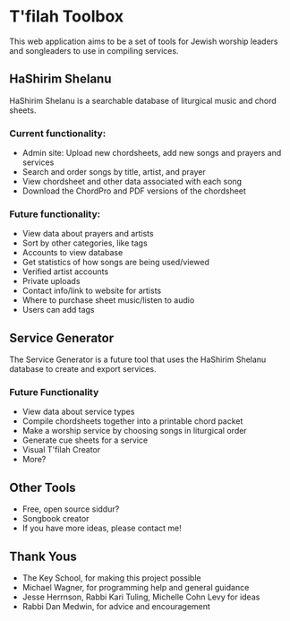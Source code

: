 # T'filah Toolbox

This web application aims to be a set of tools for Jewish worship leaders and songleaders to use in compiling services.

## HaShirim Shelanu
HaShirim Shelanu is a searchable database of liturgical music and chord sheets.

### Current functionality:

* Admin site: Upload new chordsheets, add new songs and prayers and services
* Search and order songs by title, artist, and prayer
* View chordsheet and other data associated with each song
* Download the ChordPro and PDF versions of the chordsheet

### Future functionality:
* View data about prayers and artists
* Sort by other categories, like tags
* Accounts to view database
* Get statistics of how songs are being used/viewed
* Verified artist accounts
* Private uploads
* Contact info/link to website for artists
* Where to purchase sheet music/listen to audio
* Users can add tags

## Service Generator
The Service Generator is a future tool that uses the HaShirim Shelanu database to create and export services.

### Future Functionality
* View data about service types
* Compile chordsheets together into a printable chord packet
* Make a worship service by choosing songs in liturgical order
* Generate cue sheets for a service
* Visual T'filah Creator
* More?

## Other Tools

* Free, open source siddur?
* Songbook creator
* If you have more ideas, please contact me!

## Thank Yous
* The Key School, for making this project possible
* Michael Wagner, for programming help and general guidance
* Jesse Herrnson, Rabbi Kari Tuling, Michelle Cohn Levy for ideas
* Rabbi Dan Medwin, for advice and encouragement
